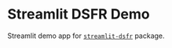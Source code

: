 # Streamlit DSFR Demo

Streamlit demo app for [`streamlit-dsfr`](https://pypi.org/project/streamlit-dsfr) package.
